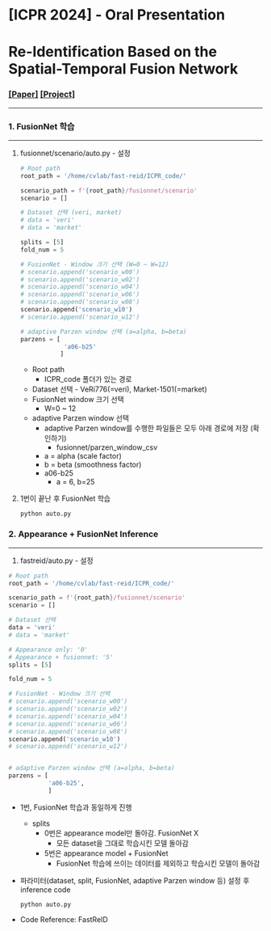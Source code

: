 # [ICPR 2024] - Oral Presentation
# Re-Identification Based on the Spatial-Temporal Fusion Network

### [[Paper]](https://link.springer.com/chapter/10.1007/978-3-031-78498-9_29)  [[Project]](https://sites.google.com/view/cvl-jnu/publication/STReID)
---

### 1. FusionNet 학습

---

1. fusionnet/scenario/auto.py - 설정 

   ```python
   # Root path
   root_path = '/home/cvlab/fast-reid/ICPR_code/'
   
   scenario_path = f'{root_path}/fusionnet/scenario'
   scenario = []
   
   # Dataset 선택 (veri, market)
   # data = 'veri'
   # data = 'market'
   
   splits = [5]
   fold_num = 5
   
   # FusionNet - Window 크기 선택 (W=0 ~ W=12)
   # scenario.append('scenario_w00')
   # scenario.append('scenario_w02')
   # scenario.append('scenario_w04')
   # scenario.append('scenario_w06')
   # scenario.append('scenario_w08')
   scenario.append('scenario_w10')
   # scenario.append('scenario_w12')
   
   # adaptive Parzen window 선택 (a=alpha, b=beta)
   parzens = [
               'a06-b25'
              ]
   ```

   - Root path
     - ICPR_code 폴더가 있는 경로
   - Dataset 선택 - VeRi776(=veri), Market-1501(=market)
   - FusionNet window 크기 선택
     - W=0 ~ 12
   - adaptive Parzen window 선택 
     - adaptive Parzen window를 수행한 파일들은 모두 아래 경로에 저장 (확인하기)
       - fusionnet/parzen_window_csv
     - a = alpha (scale factor)
     - b = beta (smoothness factor)
     - a06-b25
       - a = 6, b=25

2. 1번이 끝난 후 FusionNet 학습

   ```shell
   python auto.py
   ```

   

### 2. Appearance + FusionNet Inference

---

1. fastreid/auto.py - 설정 

```python
# Root path
root_path = '/home/cvlab/fast-reid/ICPR_code/'

scenario_path = f'{root_path}/fusionnet/scenario'
scenario = []

# Dataset 선택
data = 'veri'
# data = 'market'

# Appearance only: '0'
# Appearance + fusionnet: '5'
splits = [5]

fold_num = 5

# FusionNet - Window 크기 선택 
# scenario.append('scenario_w00')
# scenario.append('scenario_w02')
# scenario.append('scenario_w04')
# scenario.append('scenario_w06')
# scenario.append('scenario_w08')
scenario.append('scenario_w10')
# scenario.append('scenario_w12')


# adaptive Parzen window 선택 (a=alpha, b=beta)
parzens = [
           'a06-b25',
           ]
```

- 1번, FusionNet 학습과 동일하게 진행 
  - splits
    - 0번은 appearance model만 돌아감. FusionNet X
      - 모든 dataset을 그대로 학습시킨 모델 돌아감 
    - 5번은 appearance model + FusionNet
      - FusionNet 학습에 쓰이는 데이터를 제외하고 학습시킨 모델이 돌아감 

- 파라미터(dataset, split, FusionNet, adaptive Parzen window 등) 설정 후 inference code

  ```
  python auto.py
  ```

- Code Reference: FastReID
